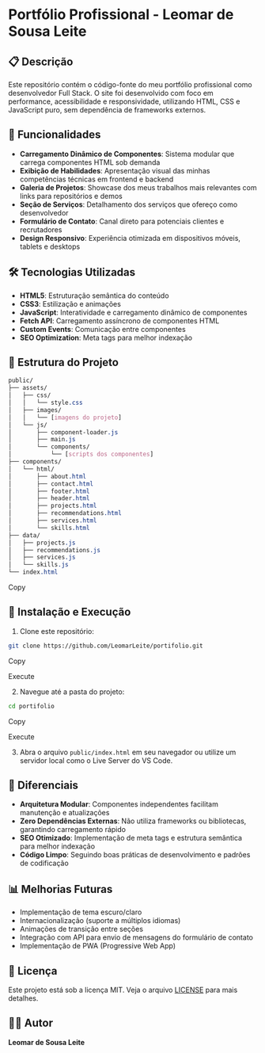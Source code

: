 # Portfólio Profissional - Leomar de Sousa Leite

## 📋 Descrição

Este repositório contém o código-fonte do meu portfólio profissional como desenvolvedor Full Stack. O site foi desenvolvido com foco em performance, acessibilidade e responsividade, utilizando HTML, CSS e JavaScript puro, sem dependência de frameworks externos.

## 🚀 Funcionalidades

- **Carregamento Dinâmico de Componentes**: Sistema modular que carrega componentes HTML sob demanda
- **Exibição de Habilidades**: Apresentação visual das minhas competências técnicas em frontend e backend
- **Galeria de Projetos**: Showcase dos meus trabalhos mais relevantes com links para repositórios e demos
- **Seção de Serviços**: Detalhamento dos serviços que ofereço como desenvolvedor
- **Formulário de Contato**: Canal direto para potenciais clientes e recrutadores
- **Design Responsivo**: Experiência otimizada em dispositivos móveis, tablets e desktops

## 🛠️ Tecnologias Utilizadas

- **HTML5**: Estruturação semântica do conteúdo
- **CSS3**: Estilização e animações
- **JavaScript**: Interatividade e carregamento dinâmico de componentes
- **Fetch API**: Carregamento assíncrono de componentes HTML
- **Custom Events**: Comunicação entre componentes
- **SEO Optimization**: Meta tags para melhor indexação

## 📂 Estrutura do Projeto

```css
public/
├── assets/
│   ├── css/
│   │   └── style.css
│   ├── images/
│   │   └── [imagens do projeto]
│   └── js/
│       ├── component-loader.js
│       ├── main.js
│       └── components/
│           └── [scripts dos componentes]
├── components/
│   └── html/
│       ├── about.html
│       ├── contact.html
│       ├── footer.html
│       ├── header.html
│       ├── projects.html
│       ├── recommendations.html
│       ├── services.html
│       └── skills.html
├── data/
│   ├── projects.js
│   ├── recommendations.js
│   ├── services.js
│   └── skills.js
└── index.html
```

Copy

## 🔧 Instalação e Execução

1. Clone este repositório:

```bash
git clone https://github.com/LeomarLeite/portifolio.git
```

Copy

Execute

2. Navegue até a pasta do projeto:

```bash
cd portifolio
```

Copy

Execute

3. Abra o arquivo `public/index.html` em seu navegador ou utilize um servidor local como o Live Server do VS Code.

## 🌟 Diferenciais

- **Arquitetura Modular**: Componentes independentes facilitam manutenção e atualizações
- **Zero Dependências Externas**: Não utiliza frameworks ou bibliotecas, garantindo carregamento rápido
- **SEO Otimizado**: Implementação de meta tags e estrutura semântica para melhor indexação
- **Código Limpo**: Seguindo boas práticas de desenvolvimento e padrões de codificação

## 📊 Melhorias Futuras

- Implementação de tema escuro/claro
- Internacionalização (suporte a múltiplos idiomas)
- Animações de transição entre seções
- Integração com API para envio de mensagens do formulário de contato
- Implementação de PWA (Progressive Web App)

## 📝 Licença

Este projeto está sob a licença MIT. Veja o arquivo [LICENSE](vscode-webview://1p1freir5s32f8ot7rkp9m4l6i7e8sul8lqjmbjhdpk72dj8dns6/index.html?id=6372ab6b-3dac-4879-a8a2-dfef127abd96&origin=0a9cdcbe-e008-4c41-9ce3-dfe4f5cf9ef2&swVersion=4&extensionId=sourcegraph.cody-ai&platform=electron&vscode-resource-base-authority=vscode-resource.vscode-cdn.net&parentOrigin=vscode-file%3A%2F%2Fvscode-app) para mais detalhes.

## 👨‍💻 Autor

**Leomar de Sousa Leite**
